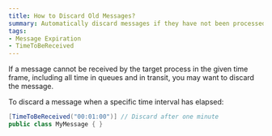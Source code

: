 ```yaml
---
title: How to Discard Old Messages?
summary: Automatically discard messages if they have not been processed within a given period of time.
tags:
- Message Expiration
- TimeToBeReceived
---
```



If a message cannot be received by the target process in the given time frame, including all time in queues and in transit, you may want to discard the message.

To discard a message when a specific time interval has elapsed:

```C#
[TimeToBeReceived("00:01:00")] // Discard after one minute
public class MyMessage { }
```
